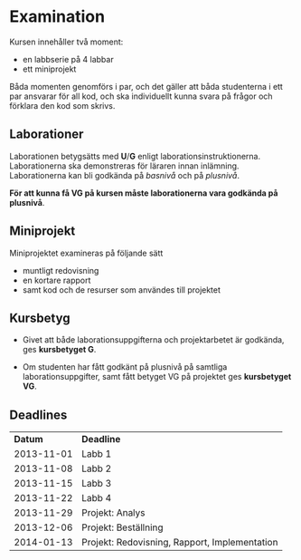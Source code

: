 # Examination

Kursen innehåller två moment:

* en labbserie på 4 labbar
* ett miniprojekt

Båda momenten genomförs i par, och det gäller att båda studenterna i ett par ansvarar för all kod, och ska individuellt kunna svara på frågor och förklara den kod som skrivs.

## Laborationer
Laborationen betygsätts med **U**/**G** enligt laborationsinstruktionerna. Laborationerna ska demonstreras för läraren innan inlämning. Laborationerna kan bli godkända på *basnivå* och på *plusnivå*.

**För att kunna få VG på kursen måste laborationerna vara godkända på plusnivå**. 


## Miniprojekt

Miniprojektet examineras på följande sätt

- muntligt redovisning
- en kortare rapport
- samt kod och de resurser som användes till projektet


## Kursbetyg

* Givet att både laborationsuppgifterna och projektarbetet är godkända, ges **kursbetyget G**.

* Om studenten har fått godkänt på plusnivå på samtliga laborationsuppgifter, samt fått betyget VG på projektet ges **kursbetyget VG**.

## Deadlines

<table class="special">
	<tr><td><strong>Datum</strong></td><td><strong>Deadline</strong></td></tr>
	<tr><td>2013-11-01</td> <td>Labb 1</td></tr>
	<tr><td>2013-11-08</td> <td>Labb 2</td></tr>
	<tr><td>2013-11-15</td> <td>Labb 3</td></tr>
	<tr><td>2013-11-22</td> <td>Labb 4</td></tr>
	<tr><td>2013-11-29</td> <td>Projekt: Analys</td></tr>
	<tr><td>2013-12-06</td> <td>Projekt: Beställning</td></tr>
	<tr><td>2014-01-13</td> <td>Projekt: Redovisning, Rapport, Implementation</td></tr>
</table>